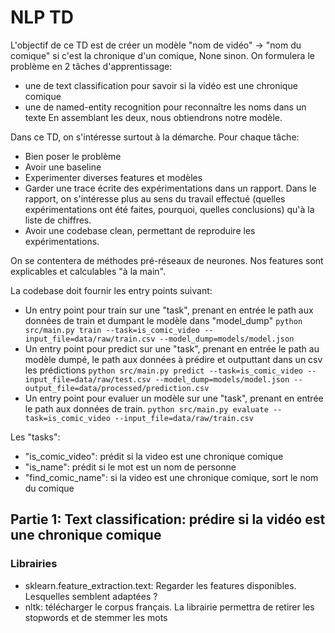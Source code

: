 # NLP TD

L'objectif de ce TD est de créer un modèle "nom de vidéo" -> "nom du comique" si c'est la chronique d'un comique, None sinon. On formulera le problème en 2 tâches d'apprentissage:
- une de text classification pour savoir si la vidéo est une chronique comique
- une de named-entity recognition pour reconnaître les noms dans un texte
En assemblant les deux, nous obtiendrons notre modèle.

Dans ce TD, on s'intéresse surtout à la démarche. Pour chaque tâche:
- Bien poser le problème
- Avoir une baseline
- Experimenter diverses features et modèles
- Garder une trace écrite des expérimentations dans un rapport. Dans le rapport, on s'intéresse plus au sens du travail effectué (quelles expérimentations ont été faites, pourquoi, quelles conclusions) qu'à la liste de chiffres.
- Avoir une codebase clean, permettant de reproduire les expérimentations.

On se contentera de méthodes pré-réseaux de neurones. Nos features sont explicables et calculables "à la main".

La codebase doit fournir les entry points suivant:
- Un entry point pour train sur une "task", prenant en entrée le path aux données de train et dumpant le modèle dans "model_dump" 
```python src/main.py train --task=is_comic_video --input_file=data/raw/train.csv --model_dump=models/model.json```
- Un entry point pour predict sur une "task", prenant en entrée le path au modèle dumpé, le path aux données à prédire et outputtant dans un csv les prédictions
```python src/main.py predict --task=is_comic_video --input_file=data/raw/test.csv --model_dump=models/model.json --output_file=data/processed/prediction.csv```
- Un entry point pour evaluer un modèle sur une "task", prenant en entrée le path aux données de train.
```python src/main.py evaluate --task=is_comic_video --input_file=data/raw/train.csv```

Les "tasks":
- "is_comic_video": prédit si la video est une chronique comique
- "is_name": prédit si le mot est un nom de personne
- "find_comic_name": si la video est une chronique comique, sort le nom du comique

## Partie 1: Text classification: prédire si la vidéo est une chronique comique

### Librairies

- sklearn.feature_extraction.text: Regarder les features disponibles. Lesquelles semblent adaptées ?
- nltk: télécharger le corpus français. La librairie permettra de retirer les stopwords et de stemmer les mots



